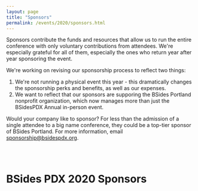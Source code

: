```yaml
---
layout: page
title: "Sponsors"
permalink: /events/2020/sponsors.html
---
```


Sponsors contribute the funds and resources that allow us to run the entire conference with only voluntary contributions from attendees. We're especially grateful for all of them, especially the ones who return year after year sponsoring the event.

We're working on revising our sponsorship process to reflect two things:
1. We're not running a physical event this year - this dramatically changes the sponsorship perks and benefits, as well as our expenses.
2. We want to reflect that our sponsors are supporing the BSides Portland nonprofit organization, which now manages more than just the BSidesPDX Annual in-person event.

Would your company like to sponsor? For less than the admission of a single attendee to a big name conference, they could be a top-tier sponsor of BSides Portland. For more information, email <a href="mailto:sponsorship@bsidespdx.org">sponsorship@bsidespdx.org</a>.

<p>&nbsp;</p>
<div class="row">
  <div class="columns small-12"><h1 class="center-text"><strong>BSides PDX 2020 Sponsors</strong></h1></div>
</div>
<p>&nbsp;</p>
<div class="row">
  <div class="columns small-6"><img src="/images/2020/sponsorlogos/1.svg" alt="" class="center"/></div>
  <div class="columns small-6"><img src="/images/2020/sponsorlogos/2.svg" alt="" class="center"/></div>
  <div class="columns small-6"><img src="/images/2020/sponsorlogos/3.svg" alt="" class="center"/></div>
  <div class="columns small-6"><img src="/images/2020/sponsorlogos/4.svg" alt="" class="center"/></div>
  <div class="columns small-6"><img src="/images/2020/sponsorlogos/5.svg" alt="" class="center"/></div>
  <div class="columns small-6"><img src="/images/2020/sponsorlogos/6.svg" alt="" class="center"/></div>
  <div class="columns small-6"><img src="/images/2020/sponsorlogos/7.svg" alt="" class="center"/></div>
  <div class="columns small-6"><img src="/images/2020/sponsorlogos/8.svg" alt="" class="center"/></div>
  <div class="columns small-6"><img src="/images/2020/sponsorlogos/9.svg" alt="" class="center"/></div>
</div>
<p>&nbsp;</p>
<div class="row">
  <div class="columns small-6"><img src="/images/2020/sponsorlogos/10.svg" alt="" class="center"/></div>
  <div class="columns small-6"><img src="/images/2020/sponsorlogos/11.svg" alt="" class="center"/></div>
  <div class="columns small-6"><img src="/images/2020/sponsorlogos/12.svg" alt="" class="center"/></div>
  <div class="columns small-6"><img src="/images/2020/sponsorlogos/13.svg" alt="" class="center"/></div>
  <div class="columns small-6"><img src="/images/2020/sponsorlogos/14.svg" alt="" class="center"/></div>
  <div class="columns small-6"><img src="/images/2020/sponsorlogos/15.svg" alt="" class="center"/></div>
  <div class="columns small-6"><img src="/images/2020/sponsorlogos/16.svg" alt="" class="center"/></div>
  <div class="columns small-6"><img src="/images/2020/sponsorlogos/17.svg" alt="" class="center"/></div>
  <div class="columns small-6"><img src="/images/2020/sponsorlogos/18.svg" alt="" class="center"/></div>
</div>
